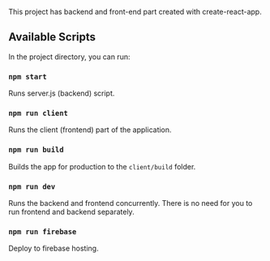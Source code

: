 This project has backend and front-end part created with create-react-app.

## Available Scripts

In the project directory, you can run:

### `npm start`

Runs server.js (backend) script.

### `npm run client`

Runs the client (frontend) part of the application.

### `npm run build`

Builds the app for production to the `client/build` folder.<br>

### `npm run dev`

Runs the backend and frontend concurrently. There is no need for you to run frontend and backend separately.

### `npm run firebase`

Deploy to firebase hosting.
